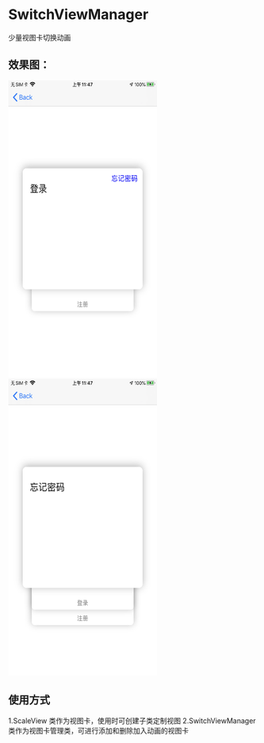 # SwitchViewManager
少量视图卡切换动画

## 效果图：
<img src="https://github.com/CMlinksuccess/SwitchViewManager/blob/master/EffectDrawing/image1.PNG" width="300" height="600"><img src="https://github.com/CMlinksuccess/SwitchViewManager/blob/master/EffectDrawing/image2.PNG" width="300" height="600">


## 使用方式

1.ScaleView 类作为视图卡，使用时可创建子类定制视图
2.SwitchViewManager 类作为视图卡管理类，可进行添加和删除加入动画的视图卡

